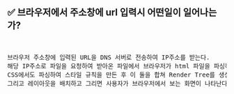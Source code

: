 ## ✅ 브라우저에서 주소창에 url 입력시 어떤일이 일어나는가?
<br>

<div markdown="1">

<pre>브라우저 주소창에 입력된 URL을 DNS 서버로 전송하여 IP주소를 받는다.
해당 IP주소로 파일을 요청하여 받아온 파일에서 브라우저가 html 파일을 파싱하여 DOM Tree를 생성하고
CSS에서도 파싱하여 스타일 규칙을 만든 후 이 둘을 합쳐 Render Tree를 생성한다.
그리고 레이아웃을 배치하고 그리면 사용자가 브라우저에서 보는 화면이 나타난다.
</pre>
</div>

<br />
